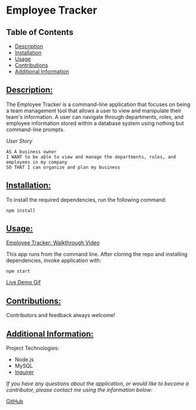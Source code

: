# Employee Tracker

## Table of Contents

* [Description](#description)
* [Installation](#installation)
* [Usage](#usage)
* [Contributions](#contributions)
* [Additional Information](#additional-information)

## [Description:](#table-of-contents)
The Employee Tracker is a command-line application that focuses on being a team management tool that allows a user to view and manipulate their team's information. A user can navigate through departments, roles, and employee information stored within a database system using nothing but command-line prompts.

*User Story*
```
AS A business owner
I WANT to be able to view and manage the departments, roles, and employees in my company
SO THAT I can organize and plan my business
```

## [Installation:](#table-of-contents)
To install the required dependencies, run the following command:
```
npm install
```

## [Usage:](#table-of-contents)
[Employee Tracker: Walkthrough Video](placeholder)

This app runs from the command line. After cloning the repo and installing dependencies, invoke application with:
```
npm start
```
[Live Demo Gif](placeholder)

## [Contributions:](#table-of-contents)
Contributors and feedback always welcome!

## [Additional Information:](#table-of-contents)
Project Technologies:
* Node.js
* MySQL
* [Inquirer](https://www.npmjs.com/package/inquirer)


_If you have any questions about the application, or would like to become a contributor, please contact me using the information below:_

[GitHub](https://github.com/blindsweatyhansolo)